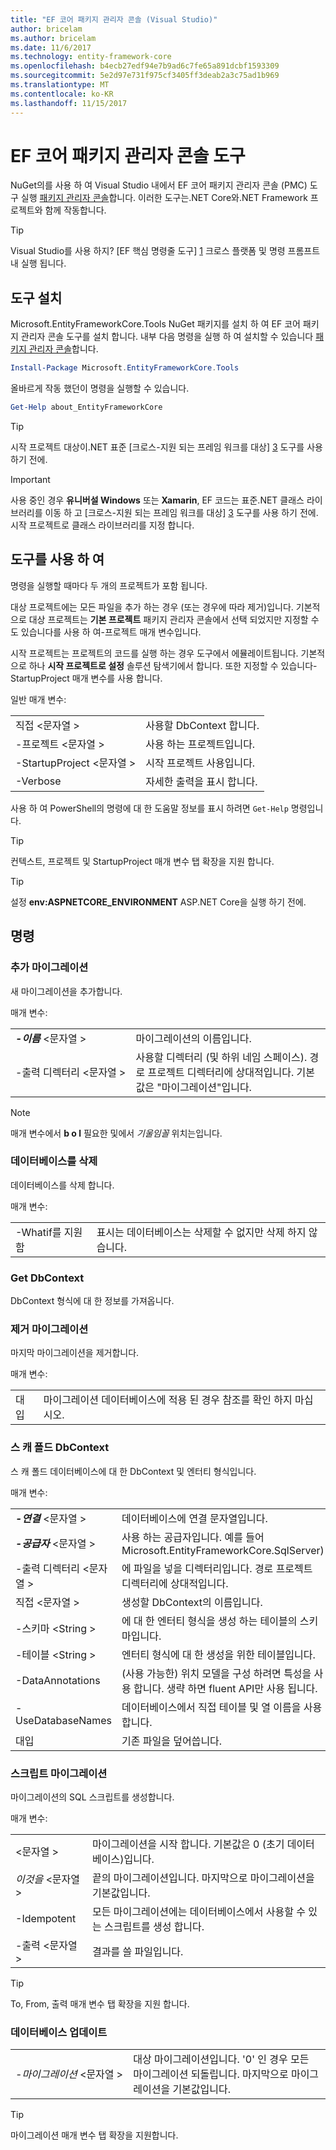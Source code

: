 ```yaml
---
title: "EF 코어 패키지 관리자 콘솔 (Visual Studio)"
author: bricelam
ms.author: bricelam
ms.date: 11/6/2017
ms.technology: entity-framework-core
ms.openlocfilehash: b4ecb27edf94e7b9ad6c7fe65a891dcbf1593309
ms.sourcegitcommit: 5e2d97e731f975cf3405ff3deab2a3c75ad1b969
ms.translationtype: MT
ms.contentlocale: ko-KR
ms.lasthandoff: 11/15/2017
---
```

<a name="ef-core-package-manager-console-tools"></a>EF 코어 패키지 관리자 콘솔 도구
=====================================
NuGet의를 사용 하 여 Visual Studio 내에서 EF 코어 패키지 관리자 콘솔 (PMC) 도구 실행 [패키지 관리자 콘솔][2]합니다.
이러한 도구는.NET Core와.NET Framework 프로젝트와 함께 작동합니다.

> [!TIP]
> Visual Studio를 사용 하지? [EF 핵심 명령줄 도구] [ 1] 크로스 플랫폼 및 명령 프롬프트 내 실행 됩니다.

<a name="installing-the-tools"></a>도구 설치
--------------------
Microsoft.EntityFrameworkCore.Tools NuGet 패키지를 설치 하 여 EF 코어 패키지 관리자 콘솔 도구를 설치 합니다.
내부 다음 명령을 실행 하 여 설치할 수 있습니다 [패키지 관리자 콘솔][2]합니다.

``` powershell
Install-Package Microsoft.EntityFrameworkCore.Tools
```

올바르게 작동 했던이 명령을 실행할 수 있습니다.

``` powershell
Get-Help about_EntityFrameworkCore
```
> [!TIP]
> 시작 프로젝트 대상이.NET 표준 [크로스-지원 되는 프레임 워크를 대상] [ 3] 도구를 사용 하기 전에.

> [!IMPORTANT]
> 사용 중인 경우 **유니버설 Windows** 또는 **Xamarin**, EF 코드는 표준.NET 클래스 라이브러리를 이동 하 고 [크로스-지원 되는 프레임 워크를 대상] [ 3] 도구를 사용 하기 전에. 시작 프로젝트로 클래스 라이브러리를 지정 합니다.

<a name="using-the-tools"></a>도구를 사용 하 여
---------------
명령을 실행할 때마다 두 개의 프로젝트가 포함 됩니다.

대상 프로젝트에는 모든 파일을 추가 하는 경우 (또는 경우에 따라 제거)입니다. 기본적으로 대상 프로젝트는 **기본 프로젝트** 패키지 관리자 콘솔에서 선택 되었지만 지정할 수도 있습니다를 사용 하 여-프로젝트 매개 변수입니다.

시작 프로젝트는 프로젝트의 코드를 실행 하는 경우 도구에서 에뮬레이트됩니다. 기본적으로 하나 **시작 프로젝트로 설정** 솔루션 탐색기에서 합니다. 또한 지정할 수 있습니다-StartupProject 매개 변수를 사용 합니다.

일반 매개 변수:

|                           |                             |
| ------------------------- | --------------------------- |
| 직접 \<문자열 >        | 사용할 DbContext 합니다.       |
| -프로젝트 \<문자열 >        | 사용 하는 프로젝트입니다.         |
| -StartupProject \<문자열 > | 시작 프로젝트 사용입니다. |
| -Verbose                  | 자세한 출력을 표시 합니다.        |

사용 하 여 PowerShell의 명령에 대 한 도움말 정보를 표시 하려면 `Get-Help` 명령입니다.

> [!TIP]
> 컨텍스트, 프로젝트 및 StartupProject 매개 변수 탭 확장을 지원 합니다.

> [!TIP]
> 설정 **env:ASPNETCORE_ENVIRONMENT** ASP.NET Core을 실행 하기 전에.

<a name="commands"></a>명령
--------

### <a name="add-migration"></a>추가 마이그레이션

새 마이그레이션을 추가합니다.

매개 변수:

|                                    |                                                                                 |
| ---------------------------------- | ------------------------------------------------------------------------------- |
| ***-이름*** \<문자열 >              | 마이그레이션의 이름입니다.                                                      |
| <nobr>-출력 디렉터리 \<문자열 ></nobr>  | 사용할 디렉터리 (및 하위 네임 스페이스). 경로 프로젝트 디렉터리에 상대적입니다. 기본값은 "마이그레이션"입니다. |

> [!NOTE]
> 매개 변수에서 **b o l** 필요한 및에서 *기울임꼴* 위치는입니다.

### <a name="drop-database"></a>데이터베이스를 삭제

데이터베이스를 삭제 합니다.

매개 변수:

|          |                                                          |
| -------- | -------------------------------------------------------- |
| -Whatif를 지원함  | 표시는 데이터베이스는 삭제할 수 없지만 삭제 하지 않습니다. |

### <a name="get-dbcontext"></a>Get DbContext

DbContext 형식에 대 한 정보를 가져옵니다.

### <a name="remove-migration"></a>제거 마이그레이션

마지막 마이그레이션을 제거합니다.

매개 변수:

|        |                                                                       |
| ------ | --------------------------------------------------------------------- |
| 대입 | 마이그레이션 데이터베이스에 적용 된 경우 참조를 확인 하지 마십시오. |

### <a name="scaffold-dbcontext"></a>스 캐 폴드 DbContext

스 캐 폴드 데이터베이스에 대 한 DbContext 및 엔터티 형식입니다.

매개 변수:

|                                          |                                                                           |
| ---------------------------------------- | ------------------------------------------------------------------------- |
| <nobr>***-연결*** \<문자열 ></nobr> | 데이터베이스에 연결 문자열입니다.                                    |
| ***-공급자*** \<문자열 >                | 사용 하는 공급자입니다. 예를 들어 Microsoft.EntityFrameworkCore.SqlServer)       |
| -출력 디렉터리 \<문자열 >                     | 에 파일을 넣을 디렉터리입니다. 경로 프로젝트 디렉터리에 상대적입니다. |
| 직접 \<문자열 >                       | 생성할 DbContext의 이름입니다.                                    |
| -스키마 \<String >                     | 에 대 한 엔터티 형식을 생성 하는 테이블의 스키마입니다.                       |
| -테이블 \<String >                      | 엔터티 형식에 대 한 생성을 위한 테이블입니다.                                  |
| -DataAnnotations                         | (사용 가능한) 위치 모델을 구성 하려면 특성을 사용 합니다. 생략 하면 fluent API만 사용 됩니다. |
| -UseDatabaseNames                        | 데이터베이스에서 직접 테이블 및 열 이름을 사용 합니다.                    |
| 대입                                   | 기존 파일을 덮어씁니다.                                                 |

### <a name="script-migration"></a>스크립트 마이그레이션

마이그레이션의 SQL 스크립트를 생성합니다.

매개 변수:

|                   |                                                                    |
| ----------------- | ------------------------------------------------------------------ |
|  \<문자열 > | 마이그레이션을 시작 합니다. 기본값은 0 (초기 데이터베이스)입니다.      |
| *이것을* \<문자열 >   | 끝의 마이그레이션입니다. 마지막으로 마이그레이션을 기본값입니다.              |
| -Idempotent       | 모든 마이그레이션에는 데이터베이스에서 사용할 수 있는 스크립트를 생성 합니다. |
| -출력 \<문자열 > | 결과를 쓸 파일입니다.                                   |

> [!TIP]
> To, From, 출력 매개 변수 탭 확장을 지원 합니다.

### <a name="update-database"></a>데이터베이스 업데이트

|                                     |                                                                                |
| ----------------------------------- | ------------------------------------------------------------------------------ |
| <nobr>*-마이그레이션* \<문자열 ></nobr> | 대상 마이그레이션입니다. '0' 인 경우 모든 마이그레이션 되돌립니다. 마지막으로 마이그레이션을 기본값입니다. |

> [!TIP]
> 마이그레이션 매개 변수 탭 확장을 지원합니다.


  [1]: dotnet.md
  [2]: https://docs.microsoft.com/nuget/tools/package-manager-console
  [3]: index.md#frameworks
